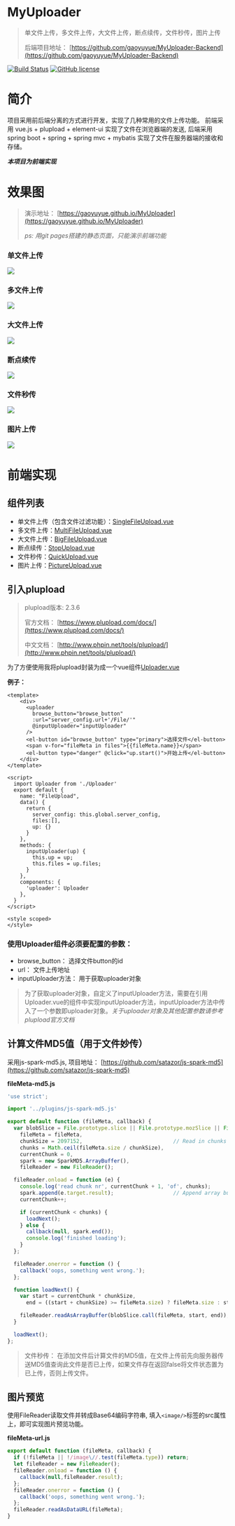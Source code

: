 # MyUploader

> 单文件上传，多文件上传，大文件上传，断点续传，文件秒传，图片上传
>
> 后端项目地址： [https://github.com/gaoyuyue/MyUploader-Backend](https://github.com/gaoyuyue/MyUploader-Backend)

[![Build Status](https://www.travis-ci.org/gaoyuyue/MyUploader.svg?branch=master)](https://www.travis-ci.org/gaoyuyue/MyUploader)
[![GitHub license](https://img.shields.io/github/license/gaoyuyue/MyUploader.svg)](https://github.com/gaoyuyue/MyUploader/blob/master/LICENSE)

# 简介
项目采用前后端分离的方式进行开发，实现了几种常用的文件上传功能。
前端采用 vue.js + plupload + element-ui 实现了文件在浏览器端的发送, 后端采用 spring boot + spring + spring mvc + mybatis 实现了文件在服务器端的接收和存储。

***本项目为前端实现***
# 效果图
> 演示地址： [https://gaoyuyue.github.io/MyUploader](https://gaoyuyue.github.io/MyUploader)
>
> *ps: 用git pages搭建的静态页面，只能演示前端功能*
### 单文件上传
![](https://i.imgur.com/vBr8ZJq.gif)
### 多文件上传
![](https://i.imgur.com/Db6eaMJ.gif)
### 大文件上传
![](https://i.imgur.com/qAyksE8.gif)
### 断点续传
![](https://i.imgur.com/I1G01MT.gif)
### 文件秒传
![](https://i.imgur.com/XHZHGeo.gif)
### 图片上传
![](https://i.imgur.com/HFZQnV3.gif)
# 前端实现
## 组件列表
- 单文件上传（包含文件过滤功能）：[SingleFileUpload.vue](https://github.com/gaoyuyue/MyUploader/blob/master/src/components/SingleFileUpload.vue)
- 多文件上传：[MultiFileUpload.vue](https://github.com/gaoyuyue/MyUploader/blob/master/src/components/MultiFileUpload.vue)
- 大文件上传：[BigFileUpload.vue](https://github.com/gaoyuyue/MyUploader/blob/master/src/components/BigFileUpload.vue)
- 断点续传：[StopUpload.vue](https://github.com/gaoyuyue/MyUploader/blob/master/src/components/StopUpload.vue)
- 文件秒传：[QuickUpload.vue](https://github.com/gaoyuyue/MyUploader/blob/master/src/components/QuickUpload.vue)
- 图片上传：[PictureUpload.vue](https://github.com/gaoyuyue/MyUploader/blob/master/src/components/PictureUpload.vue)
## 引入plupload
> plupload版本: 2.3.6
>
> 官方文档： [https://www.plupload.com/docs/](https://www.plupload.com/docs/)
>
> 中文文档： [http://www.phpin.net/tools/plupload/](http://www.phpin.net/tools/plupload/)

为了方便使用我将plupload封装为成一个vue组件[Uploader.vue](https://github.com/gaoyuyue/MyUploader/blob/master/src/components/Uploader.vue)

**例子：**
```vue
<template>
    <div>
      <uploader
        browse_button="browse_button"
        :url="server_config.url+'/File/'"
        @inputUploader="inputUploader"
      />
      <el-button id="browse_button" type="primary">选择文件</el-button>
      <span v-for="fileMeta in files">{{fileMeta.name}}</span>
      <el-button type="danger" @click="up.start()">开始上传</el-button>
    </div>
</template>

<script>
  import Uploader from './Uploader'
  export default {
    name: "FileUpload",
    data() {
      return {
        server_config: this.global.server_config,
        files:[],
        up: {}
      }
    },
    methods: {
      inputUploader(up) {
        this.up = up;
        this.files = up.files;
      }
    },
    components: {
      'uploader': Uploader
    },
  }
</script>

<style scoped>
</style>
```
### 使用Uploader组件必须要配置的参数：
- browse_button： 选择文件button的id
- url： 文件上传地址
- inputUploader方法： 用于获取uploader对象


> 为了获取uploader对象，自定义了inputUploader方法，需要在引用Uploader.vue的组件中实现inputUploader方法，inputUploader方法中传入了一个参数即uploader对象。*关于uploader对象及其他配置参数请参考plupload官方文档*

## 计算文件MD5值（用于文件妙传）
采用js-spark-md5.js, 项目地址： [https://github.com/satazor/js-spark-md5](https://github.com/satazor/js-spark-md5)

**fileMeta-md5.js**
```javascript
'use strict';

import '../plugins/js-spark-md5.js'

export default function (fileMeta, callback) {
  var blobSlice = File.prototype.slice || File.prototype.mozSlice || File.prototype.webkitSlice,
    fileMeta = fileMeta,
    chunkSize = 2097152,                             // Read in chunks of 2MB
    chunks = Math.ceil(fileMeta.size / chunkSize),
    currentChunk = 0,
    spark = new SparkMD5.ArrayBuffer(),
    fileReader = new FileReader();

  fileReader.onload = function (e) {
    console.log('read chunk nr', currentChunk + 1, 'of', chunks);
    spark.append(e.target.result);                   // Append array buffer
    currentChunk++;

    if (currentChunk < chunks) {
      loadNext();
    } else {
      callback(null, spark.end());
      console.log('finished loading');
    }
  };

  fileReader.onerror = function () {
    callback('oops, something went wrong.');
  };

  function loadNext() {
    var start = currentChunk * chunkSize,
      end = ((start + chunkSize) >= fileMeta.size) ? fileMeta.size : start + chunkSize;

    fileReader.readAsArrayBuffer(blobSlice.call(fileMeta, start, end));
  }

  loadNext();
};
```
> 文件秒传： 在添加文件后计算文件的MD5值，在文件上传前先向服务器传送MD5值查询此文件是否已上传，如果文件存在返回false将文件状态置为已上传，否则上传文件。

## 图片预览
使用FileReader读取文件并转成Base64编码字符串, 填入`<image/>`标签的src属性上，即可实现图片预览功能。

**fileMeta-url.js**
```javascript
export default function (fileMeta, callback) {
  if (!fileMeta || !/image\//.test(fileMeta.type)) return;
  let fileReader = new FileReader();
  fileReader.onload = function () {
    callback(null,fileReader.result);
  };
  fileReader.onerror = function () {
    callback('oops, something went wrong.');
  };
  fileReader.readAsDataURL(fileMeta);
}
```



